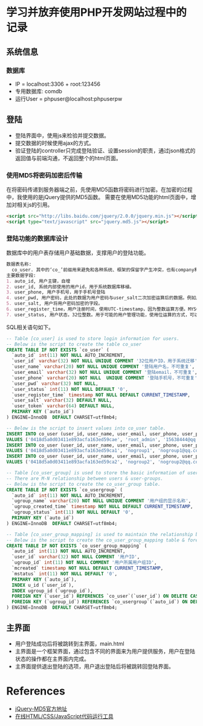 # 学习并放弃使用PHP开发网站过程中的记录
## 系统信息
### 数据库
- IP = localhost:3306 + root:123456
- 专用数据库: comdb
- 运行User = phpuser@localhost:phpuserpw

## 登陆
- 登陆界面中，使用js来检验并提交数据。
- 提交数据的时候使用ajax的方式。
- 验证登陆的controller只完成登陆验证、设置session的职责，通过json格式的返回值与前端沟通，不返回整个的html页面。

### 使用MD5将密码加密后传输
在将密码传递到服务器端之前，先使用MD5函数将密码进行加密。在加密的过程中，我使用的是jQuery提供的MD5函数。
需要在使用MD5功能的html页面中，增加对相关js的引用。

```html
<script src="http://libs.baidu.com/jquery/2.0.0/jquery.min.js"></script>
<script type="text/javascript" src="jquery.md5.js"></script>
```

### 登陆功能的数据库设计
数据库中的用户表存储用户基础数据，支撑用户的登陆功能。
```markdown
数据表名称: 
  co_user. 其中的‘co_’前缀用来避免和各种系统、框架的保留字产生冲突，也有company和commerce的意思。
主要数据字段:
1. auto_id, 用户主键，自增
2. user_id, 系统内部使用的用户id，用于系统数据库移植。
3. user_phone, 用户手机号，用于手机号登陆
4. user_pwd, 用户密码，此处的数据为用户密码与user_salt二次加密运算后的数据。例如用户的密码为123456，user_salt = 'abcd'，则user_pwd中存储的数值为MD5(MD5(123456) + MD5(abcd)).
5. user_salt, 用户将用户密码加密的字段。
6. user_register_time，用户注册时间，使用UTC-timestamp，因为整数运算方便。MYSQL里面的timestamp对应JAVA中的java.sql.Timestamp
7. user_status, 用户状态，32位整数。用于可能的用户管理功能，使用位运算的方式，可以支持32个控制标记。
```

SQL相关语句如下。
```sql
-- Table [co_user] is used to store login information for users.
-- Below is the script to create the table co_user
CREATE TABLE IF NOT EXISTS `co_user` (
  `auto_id` int(11) NOT NULL AUTO_INCREMENT,
  `user_id` varchar(32) NOT NULL UNIQUE COMMENT '32位用户ID，用于系统迁移',
  `user_name` varchar(20) NOT NULL UNIQUE COMMENT '登陆用户名，不可重复',
  `user_email` varchar(32) NOT NULL UNIQUE COMMENT '登陆email，不可重复',
  `user_phone` varchar(20) NOT NULL  UNIQUE COMMENT '登陆手机号，不可重复',
  `user_pwd` varchar(32) NOT NULL,
  `user_status` int(11) NOT NULL DEFAULT '0',
  `user_register_time` timestamp NOT NULL DEFAULT CURRENT_TIMESTAMP,
  `user_salt` varchar(32) DEFAULT NULL,
  `user_token` varchar(64) DEFAULT NULL,
  PRIMARY KEY (`auto_id`)
) ENGINE=InnoDB  DEFAULT CHARSET=utf8mb4;

-- Below is the script to insert values into co_user table.
INSERT INTO co_user (user_id, user_name, user_email, user_phone, user_pwd, user_status, user_register_time, user_salt) 
VALUES ('0418d5a0d03411e893acfa163ed59cae', 'root_admin', '15638444@qq.com', '15901559713', 'd4320fdde3f43b8a839761fb202c2298', 0, now(), 'd8b6719a');
INSERT INTO co_user (user_id, user_name, user_email, user_phone, user_pwd, user_status, user_register_time, user_salt) 
VALUES ('0418d5a0d03411e893acfa163ed59ca1', 'nogroup1', 'nogroup1@qq.com', '15901559711', 'd4320fdde3f43b8a839761fb202c2298', 0, now(), 'd8b67191');
INSERT INTO co_user (user_id, user_name, user_email, user_phone, user_pwd, user_status, user_register_time, user_salt) 
VALUES ('0418d5a0d03411e893acfa163ed59ca2', 'nogroup2', 'nogroup2@qq.com', '15901559712', 'd4320fdde3f43b8a839761fb202c2298', 0, now(), 'd8b67191');

-- Table [co_user_group] is used to store the basic information of user-groups.
-- There are M-N relationship between users & user-groups.
-- Below is the script to create the co_user_group table.
CREATE TABLE IF NOT EXISTS `co_usergroup` (
  `auto_id` int(11) NOT NULL AUTO_INCREMENT,
  `ugroup_name` varchar(20) NOT NULL UNIQUE COMMENT '用户组的显示名称',
  `ugroup_created_time` timestamp NOT NULL DEFAULT CURRENT_TIMESTAMP,
  `ugroup_status` int(11) NOT NULL DEFAULT '0',
  PRIMARY KEY (`auto_id`)
) ENGINE=InnoDB  DEFAULT CHARSET=utf8mb4;

-- Table [co_user_group_mapping] is used to maintain the relationship between users & groups.
-- Below is the script to create the co_user_group_mapping table & foreign-key.
CREATE TABLE IF NOT EXISTS `co_user_group_mapping` (
  `auto_id` int(11) NOT NULL AUTO_INCREMENT,
  `user_id` varchar(32) NOT NULL COMMENT '用户ID',
  `ugroup_id` int(11) NOT NULL COMMENT '用户所属用户组ID',
  `mcreated` timestamp NOT NULL DEFAULT CURRENT_TIMESTAMP,
  `mstatus` int(11) NOT NULL DEFAULT '0',
  PRIMARY KEY (`auto_id`),
  INDEX u_id (`user_id`),
  INDEX ugroup_id (`ugroup_id`),
  FOREIGN KEY (`user_id`) REFERENCES `co_user`(`user_id`) ON DELETE CASCADE,
  FOREIGN KEY (`ugroup_id`) REFERENCES `co_usergroup`(`auto_id`) ON DELETE CASCADE
) ENGINE=InnoDB  DEFAULT CHARSET=utf8mb4;

```


## 主界面
- 用户登陆成功后将被跳转到主界面，main.html
- 主界面是一个框架界面，通过包含不同的界面来为用户提供服务，用户在登陆状态的操作都在主界面内完成。
- 主界面提供退出登陆的选项，用户退出登陆后将被跳转回登陆界面。

# References
- [jQuery-MD5官方地址](https://github.com/placemarker/jQuery-MD5)
- [在线HTML/CSS/JavaScript代码运行工具](http://tools.jb51.net/code/HtmlJsRun)